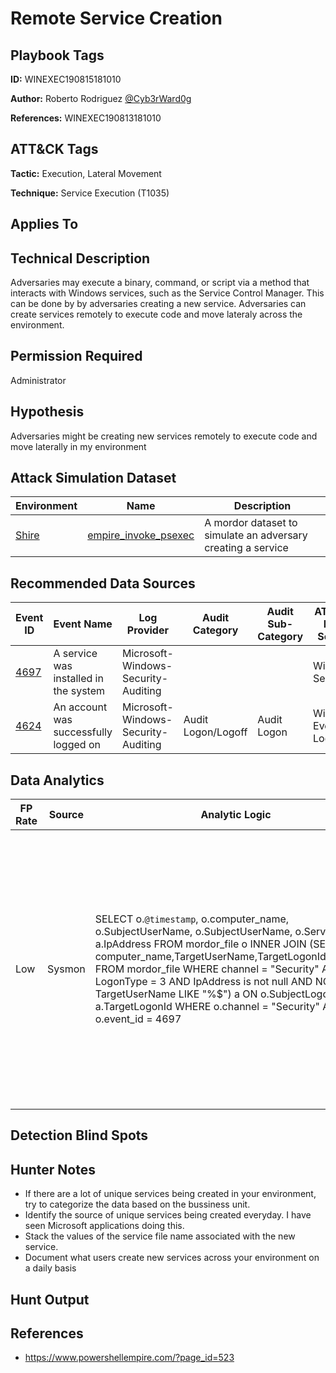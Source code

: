 # Remote Service Creation

## Playbook Tags

**ID:** WINEXEC190815181010

**Author:** Roberto Rodriguez [@Cyb3rWard0g](https://twitter.com/Cyb3rWard0g)

**References:** WINEXEC190813181010

## ATT&CK Tags

**Tactic:** Execution, Lateral Movement

**Technique:** Service Execution (T1035)

## Applies To

## Technical Description

Adversaries may execute a binary, command, or script via a method that interacts with Windows services, such as the Service Control Manager. This can be done by by adversaries creating a new service. Adversaries can create services remotely to execute code and move lateraly across the environment.

## Permission Required

Administrator

## Hypothesis

Adversaries might be creating new services remotely to execute code and move laterally in my environment

## Attack Simulation Dataset

| Environment| Name | Description |
|--------|---------|---------|
| [Shire](https://github.com/Cyb3rWard0g/mordor/tree/acf9f6be6a386783a20139ceb2faf8146378d603/environment/shire) | [empire_invoke_psexec](https://github.com/Cyb3rWard0g/mordor/blob/master/small_datasets/windows/execution/service_execution_T1035/empire_invoke_psexec.md) | A mordor dataset to simulate an adversary creating a service |

## Recommended Data Sources

| Event ID | Event Name | Log Provider | Audit Category | Audit Sub-Category | ATT&CK Data Source |
|---------|---------|----------|----------|---------|---------|
| [4697](https://docs.microsoft.com/en-us/windows/security/threat-protection/auditing/event-4697) | A service was installed in the system | Microsoft-Windows-Security-Auditing | | | Windows Services |
| [4624](https://github.com/Cyb3rWard0g/OSSEM/blob/master/data_dictionaries/windows/security/events/event-4624.md) | An account was successfully logged on | Microsoft-Windows-Security-Auditing | Audit Logon/Logoff | Audit Logon | Windows Event Logs |

## Data Analytics

| FP Rate | Source | Analytic Logic | Description |
|--------|---------|---------|---------|
| Low | Sysmon | SELECT o.`@timestamp`, o.computer_name, o.SubjectUserName, o.SubjectUserName, o.ServiceName, a.IpAddress FROM mordor_file o INNER JOIN (SELECT computer_name,TargetUserName,TargetLogonId,IpAddress FROM mordor_file WHERE channel = "Security" AND LogonType = 3 AND IpAddress is not null AND NOT TargetUserName LIKE "%$") a ON o.SubjectLogonId = a.TargetLogonId WHERE o.channel = "Security" AND o.event_id = 4697 | Look for new services being created in your environment under a network logon session (3). That is a sign that the service creation was performed from another endpoint in the environment  |

## Detection Blind Spots

## Hunter Notes

* If there are a lot of unique services being created in your environment, try to categorize the data based on the bussiness unit.
* Identify the source of unique services being created everyday. I have seen Microsoft applications doing this.
* Stack the values of the service file name associated with the new service.
* Document what users create new services across your environment on a daily basis

## Hunt Output

## References

* https://www.powershellempire.com/?page_id=523